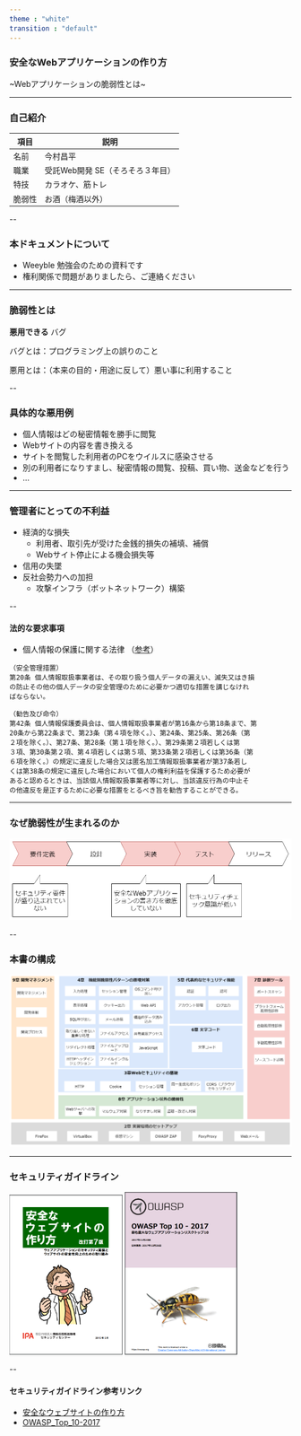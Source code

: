 ```yaml
---
theme : "white"
transition : "default"
---
```


### 安全なWebアプリケーションの作り方
~Webアプリケーションの脆弱性とは~

---

### 自己紹介

| 項目   | 説明                             |
|--------|----------------------------------|
| 名前   | 今村昌平                         |
| 職業   | 受託Web開発 SE（そろそろ３年目） |
| 特技   | カラオケ、筋トレ                 |
| 脆弱性 | お酒（梅酒以外）                 |

--

### 本ドキュメントについて

- Weeyble 勉強会のための資料です
- 権利関係で問題がありましたら、ご連絡ください

---

### 脆弱性とは

__悪用できる__ バグ

バグとは：プログラミング上の誤りのこと

悪用とは：（本来の目的・用途に反して）悪い事に利用すること

--

### 具体的な悪用例

- 個人情報はどの秘密情報を勝手に閲覧
- Webサイトの内容を書き換える
- サイトを閲覧した利用者のPCをウイルスに感染させる
- 別の利用者になりすまし、秘密情報の閲覧、投稿、買い物、送金などを行う
- ...

---

### 管理者にとっての不利益

- 経済的な損失
  - 利用者、取引先が受けた金銭的損失の補填、補償
  - Webサイト停止による機会損失等
- 信用の失墜
- 反社会勢力への加担
  - 攻撃インフラ（ボットネットワーク）構築

--

#### 法的な要求事項

- 個人情報の保護に関する法律 （[参考](https://www.ppc.go.jp/files/pdf/290530_personal_law.pdf)）

```
（安全管理措置）
第20条 個人情報取扱事業者は、その取り扱う個人データの漏えい、滅失又はき損
の防止その他の個人データの安全管理のために必要かつ適切な措置を講じなけれ
ばならない。
```
```
（勧告及び命令）
第42条 個人情報保護委員会は、個人情報取扱事業者が第16条から第18条まで、第
20条から第22条まで、第23条（第４項を除く。）、第24条、第25条、第26条（第
２項を除く。）、第27条、第28条（第１項を除く。）、第29条第２項若しくは第
３項、第30条第２項、第４項若しくは第５項、第33条第２項若しくは第36条（第
６項を除く。）の規定に違反した場合又は匿名加工情報取扱事業者が第37条若し
くは第38条の規定に違反した場合において個人の権利利益を保護するため必要が
あると認めるときは、当該個人情報取扱事業者等に対し、当該違反行為の中止そ
の他違反を是正するために必要な措置をとるべき旨を勧告することができる。
```

---

### なぜ脆弱性が生まれるのか

![開発フェーズ別の脆弱性の発生要因](/images/cause_of_vulnerabirity.png)

--

### 本書の構成

![本書の構成](/images/composition.png)

---

### セキュリティガイドライン

<img src="./images/web_security.png" style="width:40%;"/>
<img src="./images/OWASP_Top_10.png" style="width:40%;"/>

--

#### セキュリティガイドライン参考リンク

- [安全なウェブサイトの作り方](https://www.ipa.go.jp/files/000017316.pdf)
- [OWASP_Top_10-2017](https://www.owasp.org/images/2/23/OWASP_Top_10-2017%28ja%29.pdf)
